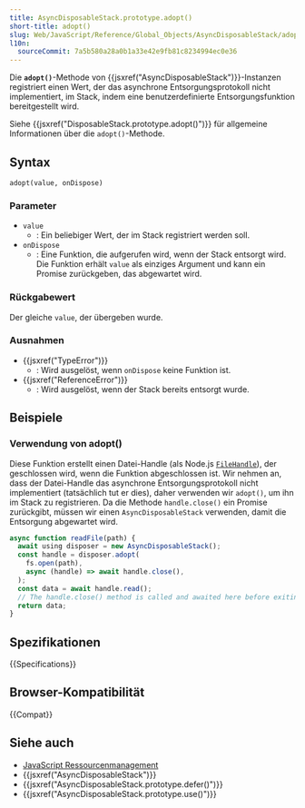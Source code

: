 ```yaml
---
title: AsyncDisposableStack.prototype.adopt()
short-title: adopt()
slug: Web/JavaScript/Reference/Global_Objects/AsyncDisposableStack/adopt
l10n:
  sourceCommit: 7a5b580a28a0b1a33e42e9fb81c8234994ec0e36
---
```


Die **`adopt()`**-Methode von {{jsxref("AsyncDisposableStack")}}-Instanzen registriert einen Wert, der das asynchrone Entsorgungsprotokoll nicht implementiert, im Stack, indem eine benutzerdefinierte Entsorgungsfunktion bereitgestellt wird.

Siehe {{jsxref("DisposableStack.prototype.adopt()")}} für allgemeine Informationen über die `adopt()`-Methode.

## Syntax

```js-nolint
adopt(value, onDispose)
```

### Parameter

- `value`
  - : Ein beliebiger Wert, der im Stack registriert werden soll.
- `onDispose`
  - : Eine Funktion, die aufgerufen wird, wenn der Stack entsorgt wird. Die Funktion erhält `value` als einziges Argument und kann ein Promise zurückgeben, das abgewartet wird.

### Rückgabewert

Der gleiche `value`, der übergeben wurde.

### Ausnahmen

- {{jsxref("TypeError")}}
  - : Wird ausgelöst, wenn `onDispose` keine Funktion ist.
- {{jsxref("ReferenceError")}}
  - : Wird ausgelöst, wenn der Stack bereits entsorgt wurde.

## Beispiele

### Verwendung von adopt()

Diese Funktion erstellt einen Datei-Handle (als Node.js [`FileHandle`](https://nodejs.org/api/fs.html#class-filehandle)), der geschlossen wird, wenn die Funktion abgeschlossen ist. Wir nehmen an, dass der Datei-Handle das asynchrone Entsorgungsprotokoll nicht implementiert (tatsächlich tut er dies), daher verwenden wir `adopt()`, um ihn im Stack zu registrieren. Da die Methode `handle.close()` ein Promise zurückgibt, müssen wir einen `AsyncDisposableStack` verwenden, damit die Entsorgung abgewartet wird.

```js
async function readFile(path) {
  await using disposer = new AsyncDisposableStack();
  const handle = disposer.adopt(
    fs.open(path),
    async (handle) => await handle.close(),
  );
  const data = await handle.read();
  // The handle.close() method is called and awaited here before exiting
  return data;
}
```

## Spezifikationen

{{Specifications}}

## Browser-Kompatibilität

{{Compat}}

## Siehe auch

- [JavaScript Ressourcenmanagement](/de/docs/Web/JavaScript/Guide/Resource_management)
- {{jsxref("AsyncDisposableStack")}}
- {{jsxref("AsyncDisposableStack.prototype.defer()")}}
- {{jsxref("AsyncDisposableStack.prototype.use()")}}
